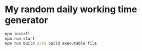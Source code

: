# My random daily working time generator

``` cmd
npm install
npm run start 
npm run build //to build executable file
```